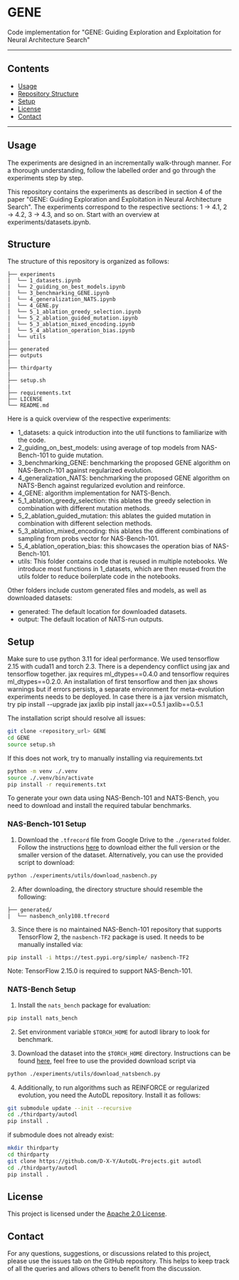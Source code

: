 # GENE
Code implementation for "GENE: Guiding Exploration and Exploitation for Neural Architecture Search"

---

## Contents

- [Usage](#usage)
- [Repository Structure](#structure)
- [Setup](#setup)
- [License](#license)
- [Contact](#contact)
---

## Usage
The experiments are designed in an incrementally walk-through manner. For a thorough understanding, follow the labelled order and go through the experiments step by step.

This repository contains the experiments as described in section 4 of the paper "GENE: Guiding Exploration and Exploitation in Neural Architecture Search". The experiments correspond to the respective sections:
1 → 4.1, 2 → 4.2, 3 → 4.3, and so on. Start with an overview at experiments/datasets.ipynb. 

## Structure

The structure of this repository is organized as follows:

```
├── experiments
|  └── 1_datasets.ipynb
|  └── 2_guiding_on_best_models.ipynb
|  └── 3_benchmarking_GENE.ipynb
|  └── 4_generalization_NATS.ipynb
|  └── 4_GENE.py
|  └── 5_1_ablation_greedy_selection.ipynb
|  └── 5_2_ablation_guided_mutation.ipynb
|  └── 5_3_ablation_mixed_encoding.ipynb
|  └── 5_4_ablation_operation_bias.ipynb
|  └── utils
|
├── generated
├── outputs
| 
├── thirdparty
|
├── setup.sh
|
├── requirements.txt
├── LICENSE
└── README.md
```

Here is a quick overview of the respective experiments: 
- 1_datasets: a quick introduction into the util functions to familiarize with the code.
- 2_guiding_on_best_models: using average of top models from NAS-Bench-101 to guide mutation.
- 3_benchmarking_GENE: benchmarking the proposed GENE algorithm on NAS-Bench-101 against regularized evolution.
- 4_generalization_NATS: benchmarking the proposed GENE algorithm on NATS-Bench against regularized evolution and reinforce.
- 4_GENE: algorithm implementation for NATS-Bench.
- 5_1_ablation_greedy_selection: this ablates the greedy selection in combination with different mutation methods. 
- 5_2_ablation_guided_mutation: this ablates the guided mutation in combination with different selection methods. 
- 5_3_ablation_mixed_encoding: this ablates the different combinations of sampling from probs vector for NAS-Bench-101.
- 5_4_ablation_operation_bias: this showcases the operation bias of NAS-Bench-101.
- utils: This folder contains code that is reused in multiple notebooks. We introduce most functions in 1_datasets, which are then reused from the utils folder to reduce boilerplate code in the notebooks. 

Other folders include custom generated files and models, as well as downloaded datasets:
- generated: The default location for downloaded datasets.
- output: The default location of NATS-run outputs.


## Setup

Make sure to use python 3.11 for ideal performance. 
We used tensorflow 2.15 with cuda11 and torch 2.3.
There is a dependency conflict using jax and tensorflow together. 
jax requires ml_dtypes==0.4.0 and tensorflow requires ml_dtypes==0.2.0. 
An installation of first tensorflow and then jax shows warnings but if errors
persists, a separate environment for meta-evolution experiments needs to be deployed. 
In case there is a jax version mismatch, try 
pip install --upgrade jax jaxlib
pip install jax==0.5.1 jaxlib==0.5.1



The installation script should resolve all issues:
```bash
git clone <repository_url> GENE
cd GENE
source setup.sh
```

If this does not work, try to manually installing via requirements.txt

```bash
python -m venv ./.venv
source ./.venv/bin/activate
pip install -r requirements.txt
```


To generate your own data using NAS-Bench-101 and NATS-Bench, you need to download and install the required tabular benchmarks.

### NAS-Bench-101 Setup

1. Download the `.tfrecord` file from Google Drive to the `./generated` folder. Follow the instructions [here](https://github.com/google-research/nasbench?tab=readme-ov-file#download-the-dataset) to download either the full version or the smaller version of the dataset.
Alternatively, you can use the provided script to download: 

```bash
python ./experiments/utils/download_nasbench.py
```

2. After downloading, the directory structure should resemble the following:

```
├── generated/
|  └── nasbench_only108.tfrecord
```

3. Since there is no maintained NAS-Bench-101 repository that supports TensorFlow 2, the `nasbench-TF2` package is used. It needs to be manually installed via:

```bash
pip install -i https://test.pypi.org/simple/ nasbench-TF2
```

Note: TensorFlow 2.15.0 is required to support NAS-Bench-101.

### NATS-Bench Setup

1. Install the `nats_bench` package for evaluation:

```bash
pip install nats_bench
```
2. Set environment variable `$TORCH_HOME` for autodl library to look for benchmark.

3. Download the dataset into the `$TORCH_HOME` directory. Instructions can be found [here](https://github.com/D-X-Y/AutoDL-Projects?tab=readme-ov-file#requirements-and-preparation), feel free to use the provided download script via 
```bash
python ./experiments/utils/download_natsbench.py
```

4. Additionally, to run algorithms such as REINFORCE or regularized evolution, you need the AutoDL repository. Install it as follows:

```bash
git submodule update --init --recursive
cd ./thirdparty/autodl
pip install .
```

if submodule does not already exist:
```bash
mkdir thirdparty
cd thirdparty
git clone https://github.com/D-X-Y/AutoDL-Projects.git autodl
cd ./thirdparty/autodl
pip install .
```

## License

This project is licensed under the [Apache 2.0 License](LICENSE). 

## Contact

For any questions, suggestions, or discussions related to this project, please use the issues tab on the GitHub repository. This helps to keep track of all the queries and allows others to benefit from the discussion.